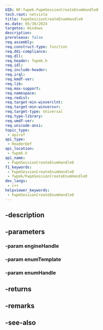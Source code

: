 ```yaml
---
UID: NF:fwpmk.FwpmSessionCreateEnumHandle0
tech.root: netvista
title: FwpmSessionCreateEnumHandle0
ms.date: 05/30/2024
targetos: Windows
description: 
prerelease: false
req.assembly: 
req.construct-type: function
req.ddi-compliance: 
req.dll: 
req.header: fwpmk.h
req.idl: 
req.include-header: 
req.irql: 
req.kmdf-ver: 
req.lib: 
req.max-support: 
req.namespace: 
req.redist: 
req.target-min-winverclnt: 
req.target-min-winversvr: 
req.target-type: Universal
req.type-library: 
req.umdf-ver: 
req.unicode-ansi: 
topic_type:
 - apiref
api_type:
 - HeaderDef
api_location:
 - fwpmk.h
api_name:
 - FwpmSessionCreateEnumHandle0
f1_keywords:
 - FwpmSessionCreateEnumHandle0
 - fwpmk/FwpmSessionCreateEnumHandle0
dev_langs:
 - c++
helpviewer_keywords:
 - FwpmSessionCreateEnumHandle0
---
```


## -description

## -parameters

### -param engineHandle

### -param enumTemplate

### -param enumHandle

## -returns

## -remarks

## -see-also

